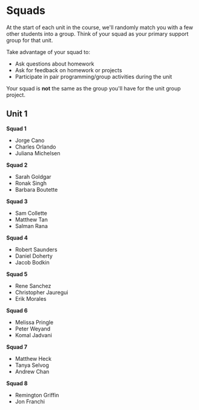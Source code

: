 # Squads

At the start of each unit in the course, we'll randomly match you with a few other students into a group. Think of your squad as your primary support group for that unit. 

Take advantage of your squad to: 

* Ask questions about homework
* Ask for feedback on homework or projects 
* Participate in pair programming/group activities during the unit 

Your squad is **not** the same as the group you'll have for the unit group project.

## Unit 1

**Squad 1**

* Jorge Cano
* Charles Orlando
* Juliana Michelsen

**Squad 2**

* Sarah Goldgar
* Ronak Singh
* Barbara Boutette

**Squad 3**

* Sam Collette
* Matthew Tan
* Salman Rana

**Squad 4**

* Robert Saunders
* Daniel Doherty
* Jacob Bodkin

**Squad 5**

* Rene Sanchez
* Christopher Jauregui
* Erik Morales

**Squad 6**

* Melissa Pringle
* Peter Weyand
* Komal Jadvani

**Squad 7**

* Matthew Heck
* Tanya Selvog
* Andrew Chan

**Squad 8**

* Remington Griffin
* Jon Franchi
